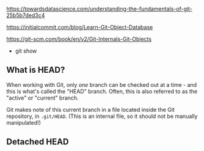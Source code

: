 https://towardsdatascience.com/understanding-the-fundamentals-of-git-25b5b7ded3c4

https://initialcommit.com/blog/Learn-Git-Object-Database

https://git-scm.com/book/en/v2/Git-Internals-Git-Objects

- git show 

## What is HEAD?

When working with Git, only _one_ branch can be checked out at a time - and this is what's called the "HEAD" branch. Often, this is also referred to as the "active" or "current" branch.

Git makes note of this current branch in a file located inside the Git repository, in `.git/HEAD`. (This is an internal file, so it should not be manually manipulated!)

## Detached HEAD
